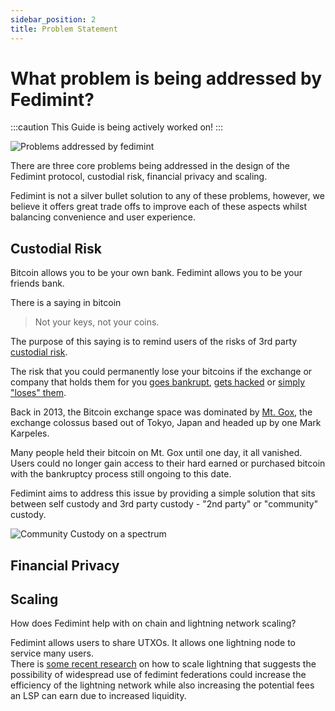 ```yaml
---
sidebar_position: 2
title: Problem Statement
---
```

# What problem is being addressed by  Fedimint?

:::caution
This Guide is being actively worked on!
:::

![Problems addressed by fedimint](/img/Fedimint-Problems.png)

There are three core problems being addressed in the design of the Fedimint protocol, custodial risk, financial privacy and scaling. 

Fedimint is not a silver bullet solution to any of these problems, however, we believe it offers great trade offs to improve each of these aspects whilst balancing convenience and user experience. 

## Custodial Risk

Bitcoin allows you to be your own bank. Fedimint allows you to be your friends bank. 

There is a saying in bitcoin 

> Not your keys, not your coins. 

The purpose of this saying is to remind users of the risks of 3rd party [custodial risk](../CommonTerms/CustodialRisk).

The risk that you could permanently lose your bitcoins if the exchange or company that holds them for you [goes bankrupt](https://www.bloomberg.com/news/articles/2022-07-14/celsius-discloses-1-19-billion-deficit-in-bankruptcy-filing), [gets hacked](https://time.com/6146749/cryptocurrency-laundering-bitfinex-hack/) or [simply "loses" them](https://www.bbc.com/news/world-us-canada-47203706).

Back in 2013, the Bitcoin exchange space was dominated by [Mt. Gox](https://en.wikipedia.org/wiki/Mt._Gox), the exchange colossus based out of Tokyo, Japan and headed up by one Mark Karpeles.

Many people held their bitcoin on Mt. Gox until one day, it all vanished.  Users could no longer gain access to their hard earned or purchased bitcoin with the bankruptcy process still ongoing to this date. 

Fedimint aims to address this issue by providing a simple solution that sits between self custody and 3rd party custody -  "2nd party" or "community" custody.

![Community Custody on a spectrum](/img/CommunityCustody.png)



## Financial Privacy

## Scaling

How does Fedimint help with on chain and lightning network scaling?

Fedimint allows users to share UTXOs. It allows one lightning node to service many users.    
There is [some recent research](https://github.com/renepickhardt/mpp-splitter/issues/12#issuecomment-1143772489) on how to scale lightning that suggests the possibility of widespread use of fedimint federations could increase the efficiency of the lightning network while also increasing the potential fees an LSP can earn due to increased liquidity.
